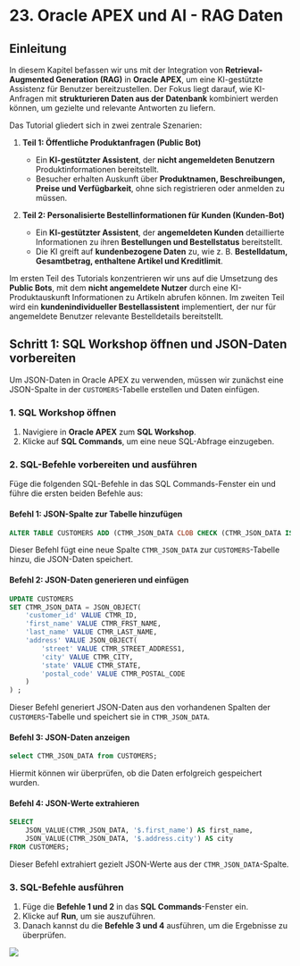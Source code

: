 # <a name="oracle-apex-und-ai"></a> 23. Oracle APEX und AI - RAG Daten  

## <a name="einleitung"></a>Einleitung  

In diesem Kapitel befassen wir uns mit der Integration von **Retrieval-Augmented Generation (RAG)** in **Oracle APEX**, um eine KI-gestützte Assistenz für Benutzer bereitzustellen. Der Fokus liegt darauf, wie KI-Anfragen mit **strukturieren Daten aus der Datenbank** kombiniert werden können, um gezielte und relevante Antworten zu liefern.  

Das Tutorial gliedert sich in zwei zentrale Szenarien:  

1. **Teil 1: Öffentliche Produktanfragen (Public Bot)**  
   - Ein **KI-gestützter Assistent**, der **nicht angemeldeten Benutzern** Produktinformationen bereitstellt.  
   - Besucher erhalten Auskunft über **Produktnamen, Beschreibungen, Preise und Verfügbarkeit**, ohne sich registrieren oder anmelden zu müssen.  

2. **Teil 2: Personalisierte Bestellinformationen für Kunden (Kunden-Bot)**  
   - Ein **KI-gestützter Assistent**, der **angemeldeten Kunden** detaillierte Informationen zu ihren **Bestellungen und Bestellstatus** bereitstellt.  
   - Die KI greift auf **kundenbezogene Daten** zu, wie z. B. **Bestelldatum, Gesamtbetrag, enthaltene Artikel und Kreditlimit**.  

Im ersten Teil des Tutorials konzentrieren wir uns auf die Umsetzung des **Public Bots**, mit dem **nicht angemeldete Nutzer** durch eine KI-Produktauskunft Informationen zu Artikeln abrufen können. Im zweiten Teil wird ein **kundenindividueller Bestellassistent** implementiert, der nur für angemeldete Benutzer relevante Bestelldetails bereitstellt.  







## <a name="schritt-sql-workshop-json"></a>Schritt 1: SQL Workshop öffnen und JSON-Daten vorbereiten

Um JSON-Daten in Oracle APEX zu verwenden, müssen wir zunächst eine JSON-Spalte in der `CUSTOMERS`-Tabelle erstellen und Daten einfügen.

### 1. SQL Workshop öffnen
1. Navigiere in **Oracle APEX** zum **SQL Workshop**.
2. Klicke auf **SQL Commands**, um eine neue SQL-Abfrage einzugeben.

### 2. SQL-Befehle vorbereiten und ausführen
Füge die folgenden SQL-Befehle in das SQL Commands-Fenster ein und führe die ersten beiden Befehle aus:

#### **Befehl 1: JSON-Spalte zur Tabelle hinzufügen**
```sql
ALTER TABLE CUSTOMERS ADD (CTMR_JSON_DATA CLOB CHECK (CTMR_JSON_DATA IS JSON));  -- 1
```
Dieser Befehl fügt eine neue Spalte `CTMR_JSON_DATA` zur `CUSTOMERS`-Tabelle hinzu, die JSON-Daten speichert.

#### **Befehl 2: JSON-Daten generieren und einfügen**
```sql
UPDATE CUSTOMERS                                                                 -- 2
SET CTMR_JSON_DATA = JSON_OBJECT(
    'customer_id' VALUE CTMR_ID,
    'first_name' VALUE CTMR_FRST_NAME,
    'last_name' VALUE CTMR_LAST_NAME,
    'address' VALUE JSON_OBJECT(
        'street' VALUE CTMR_STREET_ADDRESS1,
        'city' VALUE CTMR_CITY,
        'state' VALUE CTMR_STATE,
        'postal_code' VALUE CTMR_POSTAL_CODE
    )
) ;
```
Dieser Befehl generiert JSON-Daten aus den vorhandenen Spalten der `CUSTOMERS`-Tabelle und speichert sie in `CTMR_JSON_DATA`.

#### **Befehl 3: JSON-Daten anzeigen**
```sql
select CTMR_JSON_DATA from CUSTOMERS;                                            -- 3
```
Hiermit können wir überprüfen, ob die Daten erfolgreich gespeichert wurden.

#### **Befehl 4: JSON-Werte extrahieren**
```sql
SELECT 
    JSON_VALUE(CTMR_JSON_DATA, '$.first_name') AS first_name,                    -- 4
    JSON_VALUE(CTMR_JSON_DATA, '$.address.city') AS city
FROM CUSTOMERS;
```
Dieser Befehl extrahiert gezielt JSON-Werte aus der `CTMR_JSON_DATA`-Spalte.

### 3. SQL-Befehle ausführen
1. Füge die **Befehle 1 und 2** in das **SQL Commands**-Fenster ein.
2. Klicke auf **Run**, um sie auszuführen.
3. Danach kannst du die **Befehle 3 und 4** ausführen, um die Ergebnisse zu überprüfen.

![](../../assets/json_1.jpeg)

 